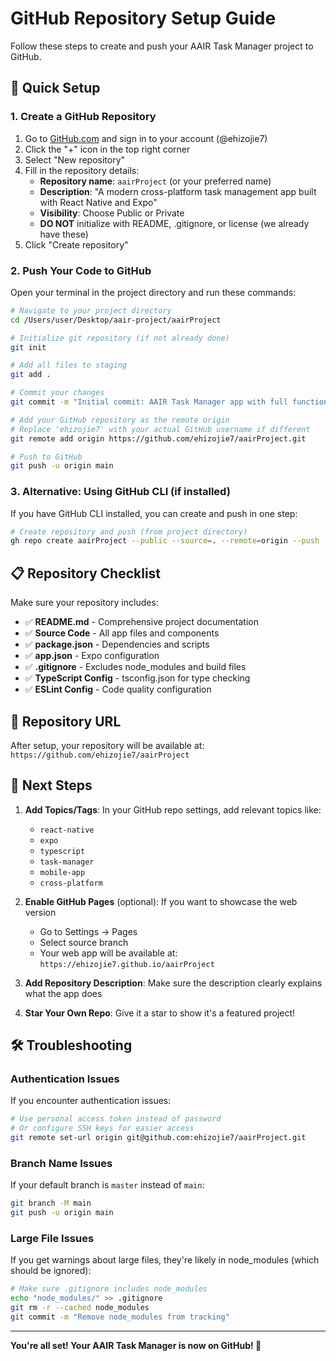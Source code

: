 # GitHub Repository Setup Guide

Follow these steps to create and push your AAIR Task Manager project to GitHub.

## 🚀 Quick Setup

### 1. Create a GitHub Repository

1. Go to [GitHub.com](https://github.com) and sign in to your account (@ehizojie7)
2. Click the "+" icon in the top right corner
3. Select "New repository"
4. Fill in the repository details:
   - **Repository name**: `aairProject` (or your preferred name)
   - **Description**: "A modern cross-platform task management app built with React Native and Expo"
   - **Visibility**: Choose Public or Private
   - **DO NOT** initialize with README, .gitignore, or license (we already have these)
5. Click "Create repository"

### 2. Push Your Code to GitHub

Open your terminal in the project directory and run these commands:

```bash
# Navigate to your project directory
cd /Users/user/Desktop/aair-project/aairProject

# Initialize git repository (if not already done)
git init

# Add all files to staging
git add .

# Commit your changes
git commit -m "Initial commit: AAIR Task Manager app with full functionality"

# Add your GitHub repository as the remote origin
# Replace 'ehizojie7' with your actual GitHub username if different
git remote add origin https://github.com/ehizojie7/aairProject.git

# Push to GitHub
git push -u origin main
```

### 3. Alternative: Using GitHub CLI (if installed)

If you have GitHub CLI installed, you can create and push in one step:

```bash
# Create repository and push (from project directory)
gh repo create aairProject --public --source=. --remote=origin --push
```

## 📋 Repository Checklist

Make sure your repository includes:

- ✅ **README.md** - Comprehensive project documentation
- ✅ **Source Code** - All app files and components
- ✅ **package.json** - Dependencies and scripts
- ✅ **app.json** - Expo configuration
- ✅ **.gitignore** - Excludes node_modules and build files
- ✅ **TypeScript Config** - tsconfig.json for type checking
- ✅ **ESLint Config** - Code quality configuration

## 🔗 Repository URL

After setup, your repository will be available at:
`https://github.com/ehizojie7/aairProject`

## 🎯 Next Steps

1. **Add Topics/Tags**: In your GitHub repo settings, add relevant topics like:
   - `react-native`
   - `expo`
   - `typescript`
   - `task-manager`
   - `mobile-app`
   - `cross-platform`

2. **Enable GitHub Pages** (optional): If you want to showcase the web version
   - Go to Settings → Pages
   - Select source branch
   - Your web app will be available at: `https://ehizojie7.github.io/aairProject`

3. **Add Repository Description**: Make sure the description clearly explains what the app does

4. **Star Your Own Repo**: Give it a star to show it's a featured project!

## 🛠️ Troubleshooting

### Authentication Issues
If you encounter authentication issues:

```bash
# Use personal access token instead of password
# Or configure SSH keys for easier access
git remote set-url origin git@github.com:ehizojie7/aairProject.git
```

### Branch Name Issues
If your default branch is `master` instead of `main`:

```bash
git branch -M main
git push -u origin main
```

### Large File Issues
If you get warnings about large files, they're likely in node_modules (which should be ignored):

```bash
# Make sure .gitignore includes node_modules
echo "node_modules/" >> .gitignore
git rm -r --cached node_modules
git commit -m "Remove node_modules from tracking"
```

---

**You're all set! Your AAIR Task Manager is now on GitHub! 🎉**
